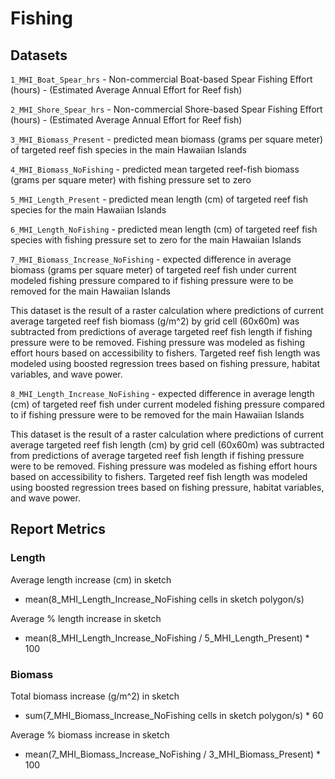 # Fishing

## Datasets
`1_MHI_Boat_Spear_hrs` - Non-commercial Boat-based Spear Fishing Effort (hours) - (Estimated Average Annual Effort for Reef fish)

`2_MHI_Shore_Spear_hrs` - Non-commercial Shore-based Spear Fishing Effort (hours) - (Estimated Average Annual Effort for Reef fish)

`3_MHI_Biomass_Present` - predicted mean biomass (grams per square meter) of targeted reef fish species in the main Hawaiian Islands

`4_MHI_Biomass_NoFishing` - predicted mean targeted reef-fish biomass (grams per square meter) with fishing pressure set to zero

`5_MHI_Length_Present` - predicted mean length (cm) of targeted reef fish species for the main Hawaiian Islands

`6_MHI_Length_NoFishing` - predicted mean length (cm) of targeted reef fish species with fishing pressure set to zero for the main Hawaiian Islands

`7_MHI_Biomass_Increase_NoFishing` - expected difference in average biomass (grams per square meter) of targeted reef fish under current modeled fishing pressure compared to if fishing pressure were to be removed for the main Hawaiian Islands

This dataset is the result of a raster calculation where predictions of current average targeted reef fish biomass (g/m^2) by grid cell (60x60m) was subtracted from predictions of average targeted reef fish length if fishing pressure were to be removed. Fishing pressure was modeled as fishing effort hours based on accessibility to fishers. Targeted reef fish length was modeled using boosted regression trees based on fishing pressure, habitat variables, and wave power.

`8_MHI_Length_Increase_NoFishing` - expected difference in average length (cm) of targeted reef fish under current modeled fishing pressure compared to if fishing pressure were to be removed for the main Hawaiian Islands

This dataset is the result of a raster calculation where predictions of current average targeted reef fish length (cm) by grid cell (60x60m) was subtracted from predictions of average targeted reef fish length if fishing pressure were to be removed. Fishing pressure was modeled as fishing effort hours based on accessibility to fishers. Targeted reef fish length was modeled using boosted regression trees based on fishing pressure, habitat variables, and wave power.

## Report Metrics

### Length

Average length increase (cm) in sketch
* mean(8_MHI_Length_Increase_NoFishing cells in sketch polygon/s)

Average % length increase in sketch
* mean(8_MHI_Length_Increase_NoFishing / 5_MHI_Length_Present) * 100

### Biomass

Total biomass increase (g/m^2) in sketch
* sum(7_MHI_Biomass_Increase_NoFishing cells in sketch polygon/s) * 60

Average % biomass increase in sketch
* mean(7_MHI_Biomass_Increase_NoFishing / 3_MHI_Biomass_Present) * 100